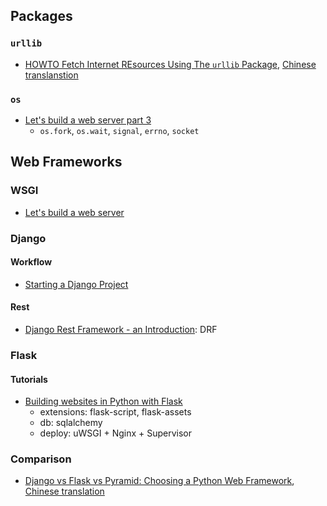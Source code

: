 
## Packages

### `urllib`

- [HOWTO Fetch Internet REsources Using The `urllib` Package](https://docs.python.org/3.4/howto/urllib2.html), [Chinese translanstion](http://python.jobbole.com/81398/)

### `os`

- [Let's build a web server part 3](http://ruslanspivak.com/lsbaws-part3/)
	- `os.fork`, `os.wait`, `signal`, `errno`, `socket`

## Web Frameworks

### WSGI

- [Let's build a web server](http://ruslanspivak.com/lsbaws-part2/)

### Django

#### Workflow

- [Starting a Django Project](https://realpython.com/learn/start-django/#summary-workflow)

#### Rest

- [Django Rest Framework - an Introduction](https://realpython.com/blog/python/django-rest-framework-quick-start/): DRF

### Flask

#### Tutorials

- [Building websites in Python with Flask](http://maximebf.com/blog/2012/10/building-websites-in-python-with-flask/)
	- extensions: flask-script, flask-assets
	- db: sqlalchemy
	- deploy: uWSGI + Nginx + Supervisor


### Comparison

- [Django vs Flask vs Pyramid: Choosing a Python Web Framework](https://www.airpair.com/python/posts/django-flask-pyramid), [Chinese translation](http://python.jobbole.com/81396/)
